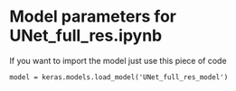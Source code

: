 # Model parameters for UNet_full_res.ipynb

If you want to import the model just use this piece of code
```
model = keras.models.load_model('UNet_full_res_model')
```
